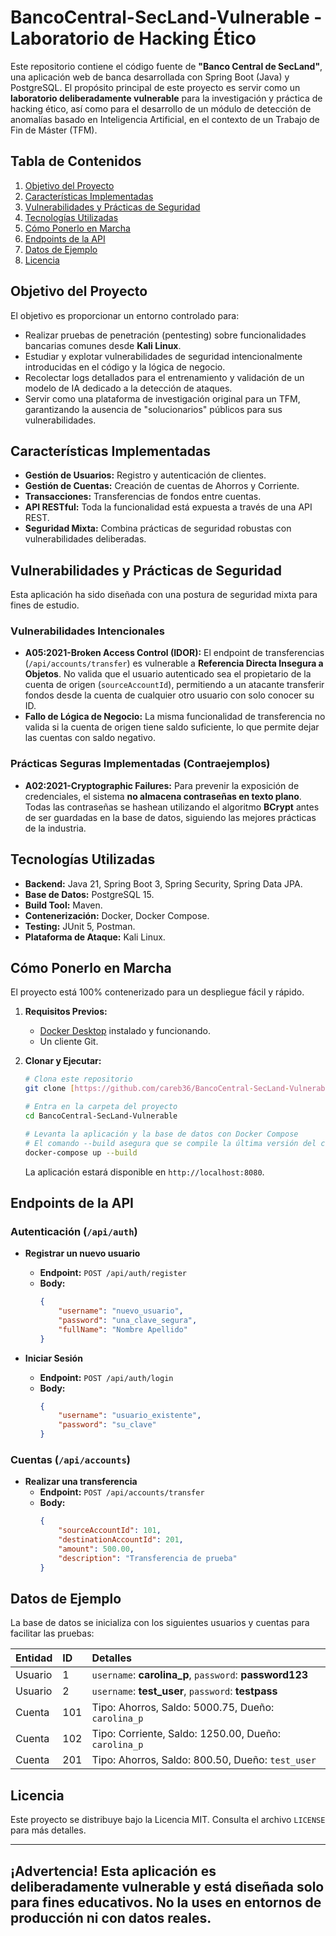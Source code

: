 # BancoCentral-SecLand-Vulnerable - Laboratorio de Hacking Ético

Este repositorio contiene el código fuente de **"Banco Central de SecLand"**, una aplicación web de banca desarrollada con Spring Boot (Java) y PostgreSQL. El propósito principal de este proyecto es servir como un **laboratorio deliberadamente vulnerable** para la investigación y práctica de hacking ético, así como para el desarrollo de un módulo de detección de anomalías basado en Inteligencia Artificial, en el contexto de un Trabajo de Fin de Máster (TFM).

## Tabla de Contenidos
1. [Objetivo del Proyecto](#objetivo-del-proyecto)
2. [Características Implementadas](#características-implementadas)
3. [Vulnerabilidades y Prácticas de Seguridad](#vulnerabilidades-y-prácticas-de-seguridad)
4. [Tecnologías Utilizadas](#tecnologías-utilizadas)
5. [Cómo Ponerlo en Marcha](#cómo-ponerlo-en-marcha)
6. [Endpoints de la API](#endpoints-de-la-api)
7. [Datos de Ejemplo](#datos-de-ejemplo)
8. [Licencia](#licencia)

## Objetivo del Proyecto

El objetivo es proporcionar un entorno controlado para:
* Realizar pruebas de penetración (pentesting) sobre funcionalidades bancarias comunes desde **Kali Linux**.
* Estudiar y explotar vulnerabilidades de seguridad intencionalmente introducidas en el código y la lógica de negocio.
* Recolectar logs detallados para el entrenamiento y validación de un modelo de IA dedicado a la detección de ataques.
* Servir como una plataforma de investigación original para un TFM, garantizando la ausencia de "solucionarios" públicos para sus vulnerabilidades.

## Características Implementadas

* **Gestión de Usuarios:** Registro y autenticación de clientes.
* **Gestión de Cuentas:** Creación de cuentas de Ahorros y Corriente.
* **Transacciones:** Transferencias de fondos entre cuentas.
* **API RESTful:** Toda la funcionalidad está expuesta a través de una API REST.
* **Seguridad Mixta:** Combina prácticas de seguridad robustas con vulnerabilidades deliberadas.

## Vulnerabilidades y Prácticas de Seguridad

Esta aplicación ha sido diseñada con una postura de seguridad mixta para fines de estudio.

### Vulnerabilidades Intencionales

* **A05:2021-Broken Access Control (IDOR):** El endpoint de transferencias (`/api/accounts/transfer`) es vulnerable a **Referencia Directa Insegura a Objetos**. No valida que el usuario autenticado sea el propietario de la cuenta de origen (`sourceAccountId`), permitiendo a un atacante transferir fondos desde la cuenta de cualquier otro usuario con solo conocer su ID.
* **Fallo de Lógica de Negocio:** La misma funcionalidad de transferencia no valida si la cuenta de origen tiene saldo suficiente, lo que permite dejar las cuentas con saldo negativo.

### Prácticas Seguras Implementadas (Contraejemplos)

* **A02:2021-Cryptographic Failures:** Para prevenir la exposición de credenciales, el sistema **no almacena contraseñas en texto plano**. Todas las contraseñas se hashean utilizando el algoritmo **BCrypt** antes de ser guardadas en la base de datos, siguiendo las mejores prácticas de la industria.

## Tecnologías Utilizadas

* **Backend:** Java 21, Spring Boot 3, Spring Security, Spring Data JPA.
* **Base de Datos:** PostgreSQL 15.
* **Build Tool:** Maven.
* **Contenerización:** Docker, Docker Compose.
* **Testing:** JUnit 5, Postman.
* **Plataforma de Ataque:** Kali Linux.

## Cómo Ponerlo en Marcha

El proyecto está 100% contenerizado para un despliegue fácil y rápido.

1.  **Requisitos Previos:**
    * [Docker Desktop](https://www.docker.com/products/docker-desktop) instalado y funcionando.
    * Un cliente Git.

2.  **Clonar y Ejecutar:**
    ```bash
    # Clona este repositorio
    git clone [https://github.com/careb36/BancoCentral-SecLand-Vulnerable.git](https://github.com/careb36/BancoCentral-SecLand-Vulnerable.git)

    # Entra en la carpeta del proyecto
    cd BancoCentral-SecLand-Vulnerable

    # Levanta la aplicación y la base de datos con Docker Compose
    # El comando --build asegura que se compile la última versión del código
    docker-compose up --build
    ```
    La aplicación estará disponible en `http://localhost:8080`.

## Endpoints de la API

### Autenticación (`/api/auth`)

* **Registrar un nuevo usuario**
    * **Endpoint:** `POST /api/auth/register`
    * **Body:**
        ```json
        {
            "username": "nuevo_usuario",
            "password": "una_clave_segura",
            "fullName": "Nombre Apellido"
        }
        ```

* **Iniciar Sesión**
    * **Endpoint:** `POST /api/auth/login`
    * **Body:**
        ```json
        {
            "username": "usuario_existente",
            "password": "su_clave"
        }
        ```

### Cuentas (`/api/accounts`)

* **Realizar una transferencia**
    * **Endpoint:** `POST /api/accounts/transfer`
    * **Body:**
        ```json
        {
            "sourceAccountId": 101,
            "destinationAccountId": 201,
            "amount": 500.00,
            "description": "Transferencia de prueba"
        }
        ```

## Datos de Ejemplo

La base de datos se inicializa con los siguientes usuarios y cuentas para facilitar las pruebas:

| Entidad | ID  | Detalles                                             |
| :------ | :-- | :--------------------------------------------------- |
| Usuario | 1   | `username`: **carolina_p**, `password`: **password123** |
| Usuario | 2   | `username`: **test_user**, `password`: **testpass** |
| Cuenta  | 101 | Tipo: Ahorros, Saldo: 5000.75, Dueño: `carolina_p`    |
| Cuenta  | 102 | Tipo: Corriente, Saldo: 1250.00, Dueño: `carolina_p`   |
| Cuenta  | 201 | Tipo: Ahorros, Saldo: 800.50, Dueño: `test_user`      |

## Licencia

Este proyecto se distribuye bajo la Licencia MIT. Consulta el archivo `LICENSE` para más detalles.

---
**¡Advertencia!** Esta aplicación es deliberadamente vulnerable y está diseñada solo para fines educativos. No la uses en entornos de producción ni con datos reales.
---